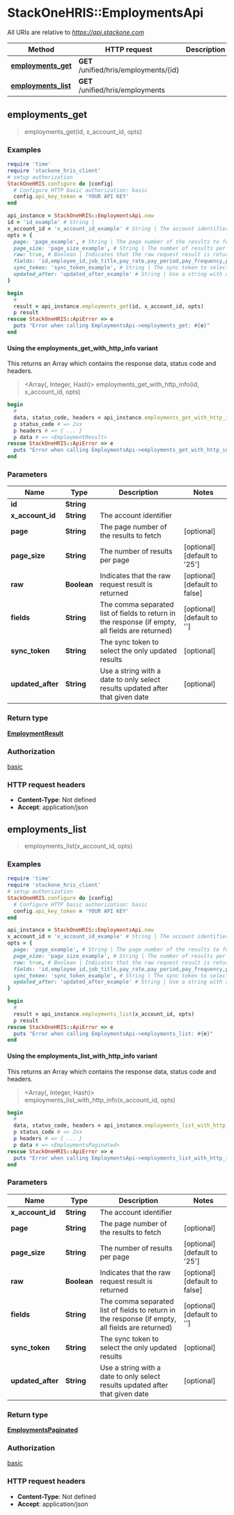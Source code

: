 # StackOneHRIS::EmploymentsApi

All URIs are relative to *https://api.stackone.com*

| Method | HTTP request | Description |
| ------ | ------------ | ----------- |
| [**employments_get**](EmploymentsApi.md#employments_get) | **GET** /unified/hris/employments/{id} |  |
| [**employments_list**](EmploymentsApi.md#employments_list) | **GET** /unified/hris/employments |  |


## employments_get

> <EmploymentResult> employments_get(id, x_account_id, opts)



### Examples

```ruby
require 'time'
require 'stackone_hris_client'
# setup authorization
StackOneHRIS.configure do |config|
  # Configure HTTP basic authorization: basic
  config.api_key_token = 'YOUR API KEY'
end

api_instance = StackOneHRIS::EmploymentsApi.new
id = 'id_example' # String | 
x_account_id = 'x_account_id_example' # String | The account identifier
opts = {
  page: 'page_example', # String | The page number of the results to fetch
  page_size: 'page_size_example', # String | The number of results per page
  raw: true, # Boolean | Indicates that the raw request result is returned
  fields: 'id,employee_id,job_title,pay_rate,pay_period,pay_frequency,pay_currency,effective_date,employment_type', # String | The comma separated list of fields to return in the response (if empty, all fields are returned)
  sync_token: 'sync_token_example', # String | The sync token to select the only updated results
  updated_after: 'updated_after_example' # String | Use a string with a date to only select results updated after that given date
}

begin
  # 
  result = api_instance.employments_get(id, x_account_id, opts)
  p result
rescue StackOneHRIS::ApiError => e
  puts "Error when calling EmploymentsApi->employments_get: #{e}"
end
```

#### Using the employments_get_with_http_info variant

This returns an Array which contains the response data, status code and headers.

> <Array(<EmploymentResult>, Integer, Hash)> employments_get_with_http_info(id, x_account_id, opts)

```ruby
begin
  # 
  data, status_code, headers = api_instance.employments_get_with_http_info(id, x_account_id, opts)
  p status_code # => 2xx
  p headers # => { ... }
  p data # => <EmploymentResult>
rescue StackOneHRIS::ApiError => e
  puts "Error when calling EmploymentsApi->employments_get_with_http_info: #{e}"
end
```

### Parameters

| Name | Type | Description | Notes |
| ---- | ---- | ----------- | ----- |
| **id** | **String** |  |  |
| **x_account_id** | **String** | The account identifier |  |
| **page** | **String** | The page number of the results to fetch | [optional] |
| **page_size** | **String** | The number of results per page | [optional][default to &#39;25&#39;] |
| **raw** | **Boolean** | Indicates that the raw request result is returned | [optional][default to false] |
| **fields** | **String** | The comma separated list of fields to return in the response (if empty, all fields are returned) | [optional][default to &#39;&#39;] |
| **sync_token** | **String** | The sync token to select the only updated results | [optional] |
| **updated_after** | **String** | Use a string with a date to only select results updated after that given date | [optional] |

### Return type

[**EmploymentResult**](EmploymentResult.md)

### Authorization

[basic](../README.md#basic)

### HTTP request headers

- **Content-Type**: Not defined
- **Accept**: application/json


## employments_list

> <EmploymentsPaginated> employments_list(x_account_id, opts)



### Examples

```ruby
require 'time'
require 'stackone_hris_client'
# setup authorization
StackOneHRIS.configure do |config|
  # Configure HTTP basic authorization: basic
  config.api_key_token = 'YOUR API KEY'
end

api_instance = StackOneHRIS::EmploymentsApi.new
x_account_id = 'x_account_id_example' # String | The account identifier
opts = {
  page: 'page_example', # String | The page number of the results to fetch
  page_size: 'page_size_example', # String | The number of results per page
  raw: true, # Boolean | Indicates that the raw request result is returned
  fields: 'id,employee_id,job_title,pay_rate,pay_period,pay_frequency,pay_currency,effective_date,employment_type', # String | The comma separated list of fields to return in the response (if empty, all fields are returned)
  sync_token: 'sync_token_example', # String | The sync token to select the only updated results
  updated_after: 'updated_after_example' # String | Use a string with a date to only select results updated after that given date
}

begin
  # 
  result = api_instance.employments_list(x_account_id, opts)
  p result
rescue StackOneHRIS::ApiError => e
  puts "Error when calling EmploymentsApi->employments_list: #{e}"
end
```

#### Using the employments_list_with_http_info variant

This returns an Array which contains the response data, status code and headers.

> <Array(<EmploymentsPaginated>, Integer, Hash)> employments_list_with_http_info(x_account_id, opts)

```ruby
begin
  # 
  data, status_code, headers = api_instance.employments_list_with_http_info(x_account_id, opts)
  p status_code # => 2xx
  p headers # => { ... }
  p data # => <EmploymentsPaginated>
rescue StackOneHRIS::ApiError => e
  puts "Error when calling EmploymentsApi->employments_list_with_http_info: #{e}"
end
```

### Parameters

| Name | Type | Description | Notes |
| ---- | ---- | ----------- | ----- |
| **x_account_id** | **String** | The account identifier |  |
| **page** | **String** | The page number of the results to fetch | [optional] |
| **page_size** | **String** | The number of results per page | [optional][default to &#39;25&#39;] |
| **raw** | **Boolean** | Indicates that the raw request result is returned | [optional][default to false] |
| **fields** | **String** | The comma separated list of fields to return in the response (if empty, all fields are returned) | [optional][default to &#39;&#39;] |
| **sync_token** | **String** | The sync token to select the only updated results | [optional] |
| **updated_after** | **String** | Use a string with a date to only select results updated after that given date | [optional] |

### Return type

[**EmploymentsPaginated**](EmploymentsPaginated.md)

### Authorization

[basic](../README.md#basic)

### HTTP request headers

- **Content-Type**: Not defined
- **Accept**: application/json

